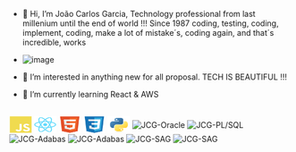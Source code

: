 - 👋 Hi, I’m João Carlos Garcia, Technology professional from last millenium until the end of world  !!!
Since 1987 coding, testing, coding, implement, coding, make a lot of mistake´s, coding again, and that´s incredible, works
  
- <img width="100" alt="image" src="https://github.com/Joao-Carlos-Garcia-DEV/Joao-Carlos-Garcia-DEV/assets/161158622/49549a45-bf2e-4bdb-836b-61bb82b7c2b6">

- 👀 I’m interested in anything new for all proposal. TECH IS BEAUTIFUL !!!

- 🌱 I’m currently learning React & AWS


<div style="display: inline_block"><br>
  <img align="center" alt="JCG-Js" height="30" width="40" src="https://raw.githubusercontent.com/devicons/devicon/master/icons/javascript/javascript-plain.svg">
  <img align="center" alt="JCG-React" height="30" width="40" src="https://raw.githubusercontent.com/devicons/devicon/master/icons/react/react-original.svg">
  <img align="center" alt="JCG-HTML" height="30" width="40" src="https://raw.githubusercontent.com/devicons/devicon/master/icons/html5/html5-original.svg">
  <img align="center" alt="JCG-CSS" height="30" width="40" src="https://raw.githubusercontent.com/devicons/devicon/master/icons/css3/css3-original.svg">
  <img align="center" alt="JCG-Python" height="30" width="40" src="https://raw.githubusercontent.com/devicons/devicon/master/icons/python/python-original.svg">
  <img align="center" alt="JCG-Oracle" height="30" width="80" src="https://img.shields.io/badge/Oracle-F80000?style=for-the-badge&logo=oracle&logoColor=black">
  <img align="center" alt="JCG-PL/SQL" height="30" width="80" src="https://lh3.googleusercontent.com/-nmDUsmgtNd0/VhlmK6fK-fI/AAAAAAAALnw/Gbfa2mFP0vM/PLSQL%2525202%252520sm.jpg?imgmax=800">
  <img align="center" alt="JCG-Adabas" height="30" width="80" src="https://github.com/Joao-Carlos-Garcia-DEV/Joao-Carlos-Garcia-DEV/assets/161158622/b9316bb9-49f4-4098-913c-70e6ab38be55">

  <img align="center" alt="JCG-Adabas" height="30" width="80" src="https://global.discourse-cdn.com/techcommunity/optimized/2X/1/17c315b7066fbc4914e1fb9b203b201d42acef0f_2_1024x369.jpeg">  
  
  <img align="center" alt="JCG-SAG" height="30" width="80" src="https://github.com/Joao-Carlos-Garcia-DEV/Joao-Carlos-Garcia-DEV/assets/161158622/93ab8ca0-3a60-42d3-a4cc-3fa8c5948637">

  <img align="center" alt="JCG-SAG" height="30" width="80" src="https://github.com/Joao-Carlos-Garcia-DEV/Joao-Carlos-Garcia-DEV/assets/161158622/d83a1e19-efff-4985-8b26-949c9588226b">

    
</div>
<!---
Joao-Carlos-Garcia-DEV/Joao-Carlos-Garcia-DEV is a ✨ special ✨ repository because its `README.md` (this file) appears on your GitHub profile.
You can click the Preview link to take a look at your changes.
--->
